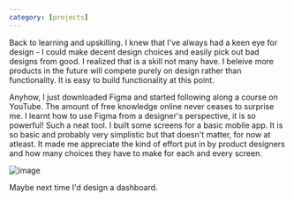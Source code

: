 ```yaml
---
category: [projects]
---
```

Back to learning and upskilling. I knew that I've always had a keen eye for design - I could make decent design choices and easily pick out bad designs from good. I realized that is a skill not many have. I beleive more products in the future will compete purely on design rather than functionality. It is easy to build functionality at this point. 

Anyhow, I just downloaded Figma and started following along a course on YouTube. The amount of free knowledge online never ceases to surprise me. I learnt how to use Figma from a designer's perspective, it is so powerful! Such a neat tool. I built some screens for a basic mobile app. It is so basic and probably very simplistic but that doesn't matter, for now at atleast. It made me appreciate the kind of effort put in by product designers and how many choices they have to make for each and every screen. 

![image](https://github.com/nonexistent9/nonexistent9.github.io/assets/29756114/48a0cdf4-aec2-46a4-b835-a63b94c1f27c)

Maybe next time I'd design a dashboard.
